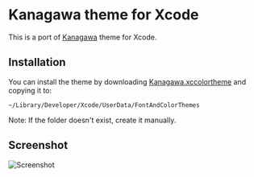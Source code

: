 # Kanagawa theme for Xcode

This is a port of [Kanagawa](https://github.com/barklan/kanagawa.vscode) theme for Xcode.

## Installation

You can install the theme by downloading [Kanagawa.xccolortheme](https://github.com/itstituslivius/Xcode-kanagawa/blob/main/Kanagawa.xccolortheme) and copying it to:

    ~/Library/Developer/Xcode/UserData/FontAndColorThemes

Note: If the folder doesn't exist, create it manually.

## Screenshot

![Screenshot](https://github.com/itstituslivius/Xcode-kanagawa/blob/main/screenshot.png)
